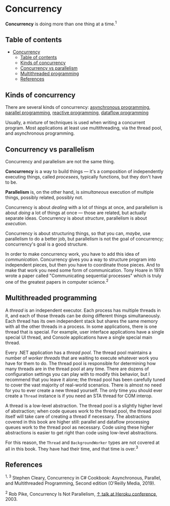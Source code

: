 # Concurrency

**Concurrency** is doing more than one thing at a time.<sup>1</sup>

## Table of contents

- [Concurrency](#concurrency)
  - [Table of contents](#table-of-contents)
  - [Kinds of concurrency](#kinds-of-concurrency)
  - [Concurrency vs parallelism](#concurrency-vs-parallelism)
  - [Multithreaded programming](#multithreaded-programming)
  - [References](#references)

## Kinds of concurrency

There are several kinds of concurrency: [asynchronous programming](asynchronous-programming.md), [parallel programming](parallel-programming.md), [reactive programming](reactive-programming.md), [dataflow programming](dataflow-programming.md)

Usually, a mixture of techniques is used when writing a concurrent program. Most applications at least use multithreading, via the thread pool, and asynchronous programming.

## Concurrency vs parallelism

Concurrency and parallelism are not the same thing.

**Concurrency** is a way to build things — it's a composition of independently executing things, called *procesees*, typically functions, but they don't have to be.

**Parallelism** is, on the other hand, is *simultaneous* execution of multiple things, possibly related, possibly not.

Concurrency is about *dealing* with a lot of things at once, and parallelism is about *doing* a lot of things at once — those are related, but actually separate ideas. Concurrency is about *structure*, parallelism is about *execution*.

Concurrency is about structuring things, so that you can, *maybe*, use parallelism to do a better job, but parallelism is not the goal of concurrency; concurrency's goal is a good structure.

In order to make concurrency work, you have to add this idea of *communication*. Concurrency gives you a way to structure program into independent pieces, but then you have to coordinate those pieces. And to make that work you need some form of communication. Tony Hoare in 1978 wrote a paper called "Communicating sequential processes" which is truly one of the greatest papers in computer science.<sup>2</sup>

## Multithreaded programming

A *thread* is an independent executor. Each process has multiple threads in it, and each of those threads can be doing different things simultaneously. Each thread has its own independent stack but shares the same memory with all the other threads in a process. In some applications, there is one thread that is special. For example, user interface applications have a single special UI thread, and Console applications have a single special main thread.

Every .NET application has a *thread pool*. The thread pool maintains a number of *worker threads* that are waiting to execute whatever work you have for them to do. The thread pool is responsible for determining how many threads are in the thread pool at any time. There are dozens of configuration settings you can play with to modify this behavior, but I recommend that you leave it alone; the thread pool has been carefully tuned to cover the vast majority of real-world scenarios. There is almost no need for you to ever create a new thread yourself. The only time you should ever create a `Thread` instance is if you need an STA thread for COM interop.

A thread is a low-level abstraction. The thread pool is a slightly higher level of abstraction; when code queues work to the thread pool, the thread pool itself will take care of creating a thread if necessary. The abstractions covered in this book are higher still: parallel and dataflow processing queues work to the thread pool as necessary. Code using these higher abstractions is easier to get right than code using low-level abstractions.

For this reason, the `Thread` and `BackgroundWorker` types are not covered at all in this book. They have had their time, and that time is over.<sup>3</sup>

## References

<sup>1, 3</sup> Stephen Cleary, Concurrency in C# Cookbook: Asynchronous, Parallel, and Multithreaded Programming, Second edition (O'Reilly Media, 2019).

<sup>2</sup> Rob Pike, Concurrency Is Not Parallelism, [↑ talk at Heroku conference](https://vimeo.com/49718712), 2003.
